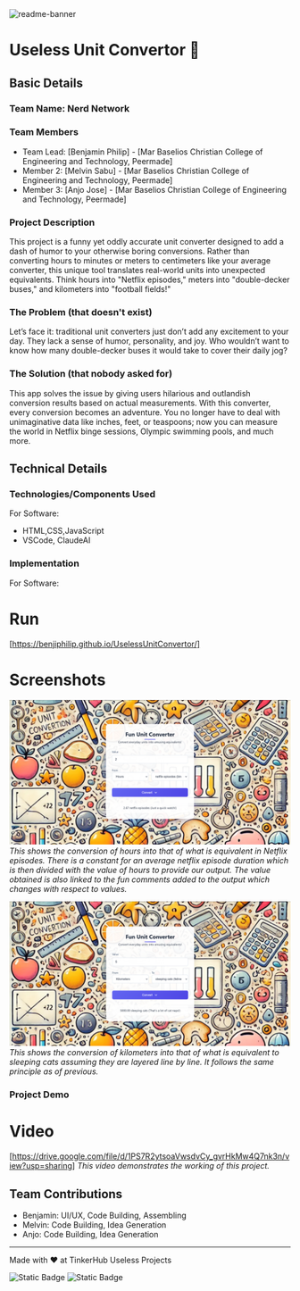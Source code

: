 <img width="1280" alt="readme-banner" src="https://github.com/user-attachments/assets/35332e92-44cb-425b-9dff-27bcf1023c6c">

# Useless Unit Convertor 🎯


## Basic Details
### Team Name: Nerd Network


### Team Members
- Team Lead: [Benjamin Philip] - [Mar Baselios Christian College of Engineering and Technology, Peermade]
- Member 2: [Melvin Sabu] - [Mar Baselios Christian College of Engineering and Technology, Peermade]
- Member 3: [Anjo Jose] - [Mar Baselios Christian College of Engineering and Technology, Peermade]

### Project Description
This project is a funny yet oddly accurate unit converter designed to add a dash of humor to your otherwise boring conversions. Rather than converting hours to minutes or meters to centimeters like your average converter, this unique tool translates real-world units into unexpected equivalents. Think hours into "Netflix episodes," meters into "double-decker buses," and kilometers into "football fields!"

### The Problem (that doesn't exist)
Let’s face it: traditional unit converters just don’t add any excitement to your day. They lack a sense of humor, personality, and joy. Who wouldn’t want to know how many double-decker buses it would take to cover their daily jog?

### The Solution (that nobody asked for)
This app solves the issue by giving users hilarious and outlandish conversion results based on actual measurements. With this converter, every conversion becomes an adventure. You no longer have to deal with unimaginative data like inches, feet, or teaspoons; now you can measure the world in Netflix binge sessions, Olympic swimming pools, and much more.

## Technical Details
### Technologies/Components Used
For Software:
- HTML,CSS,JavaScript
- VSCode, ClaudeAI

### Implementation
For Software:
# Run
[https://benjiphilip.github.io/UselessUnitConvertor/]


# Screenshots 
![Screenshot1](https://github.com/BenjiPhilip/UselessUnitConvertor/blob/main/image.png?raw=true)
*This shows the conversion of hours into that of what is equivalent in Netflix episodes. There is a constant for an average netflix episode duration which is then divided with the value of hours to provide our output. The value obtained is also linked to the fun comments added to the output which changes with respect to values.*

![Screenshot2](https://github.com/BenjiPhilip/UselessUnitConvertor/blob/main/image2.png?raw=true)
*This shows the conversion of kilometers into that of what is equivalent to sleeping cats assuming they are layered line by line. It follows the same principle as of previous.*

### Project Demo
# Video
[https://drive.google.com/file/d/1PS7R2ytsoaVwsdvCy_gvrHkMw4Q7nk3n/view?usp=sharing]
*This video demonstrates the working of this project.*

## Team Contributions
- Benjamin: UI/UX, Code Building, Assembling
- Melvin: Code Building, Idea Generation
- Anjo: Code Building, Idea Generation

---
Made with ❤️ at TinkerHub Useless Projects 

![Static Badge](https://img.shields.io/badge/TinkerHub-24?color=%23000000&link=https%3A%2F%2Fwww.tinkerhub.org%2F)
![Static Badge](https://img.shields.io/badge/UselessProject--24-24?link=https%3A%2F%2Fwww.tinkerhub.org%2Fevents%2FQ2Q1TQKX6Q%2FUseless%2520Projects)
